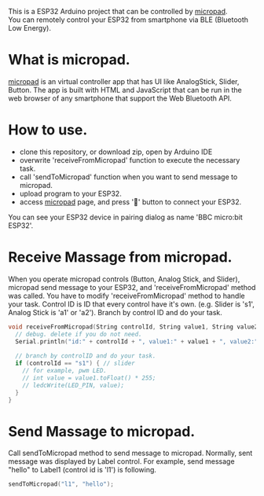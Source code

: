 This is a ESP32 Arduino project that can be controlled by [micropad](https://github.com/secile/micropad).  
You can remotely control your ESP32 from smartphone via BLE (Bluetooth Low Energy).

# What is micropad.
[micropad](https://github.com/secile/micropad) is an virtual controller app that has UI like AnalogStick, Slider, Button.
The app is built with HTML and JavaScript that can be run in the web browser of any smartphone that support the Web Bluetooth API.

# How to use.
- clone this repository, or download zip, open by Arduino IDE
- overwrite 'receiveFromMicropad' function to execute the necessary task.
- call 'sendToMicropad' function when you want to send message to micropad.
- upload program to your ESP32.
- access [micropad](https://secile.github.io/micropad/) page, and press '🚩' button to connect your ESP32.

You can see your ESP32 device in pairing dialog as name 'BBC micro:bit ESP32'.

# Receive Massage from micropad.
When you operate micropad controls (Button, Analog Stick, and Slider), micropad send message to your ESP32, and 'receiveFromMicropad' method was called.
You have to modify 'receiveFromMicropad' method to handle your task.
Control ID is ID that every control have it's own. (e.g. Slider is 's1', Analog Stick is 'a1' or 'a2').
Branch by control ID and do your task.

```c
void receiveFromMicropad(String controlId, String value1, String value2) {
  // debug. delete if you do not need.
  Serial.println("id:" + controlId + ", value1:" + value1 + ", value2:" + value2);
  
  // branch by controlID and do your task.
  if (controlId == "s1") { // slider
    // for example, pwm LED.
    // int value = value1.toFloat() * 255;
    // ledcWrite(LED_PIN, value);
  }
}
```

# Send Massage to micropad.
Call sendToMicropad method to send message to micropad. Normally, sent message was displayed by Label control.
For example, send message "hello" to Label1 (control id is 'l1') is following.

```c
sendToMicropad("l1", "hello");
```

